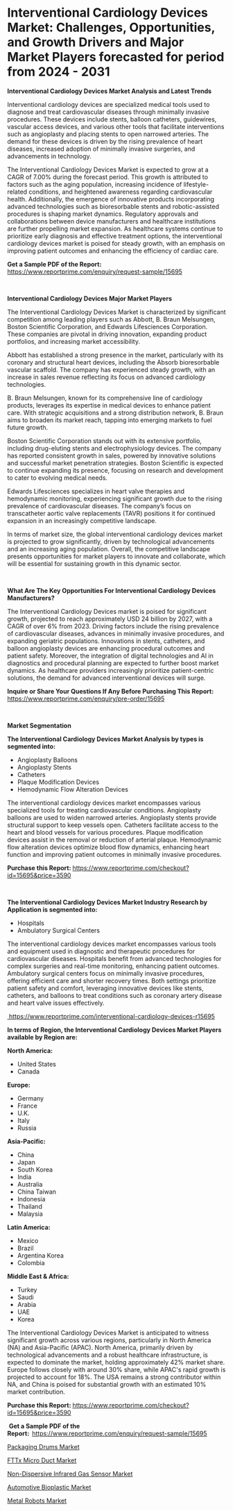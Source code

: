 <p><h1>Interventional Cardiology Devices Market: Challenges, Opportunities, and Growth Drivers and Major Market Players forecasted for period from 2024 - 2031</h1></p><p><strong>Interventional Cardiology Devices Market Analysis and Latest Trends</strong></p>
<p><p>Interventional cardiology devices are specialized medical tools used to diagnose and treat cardiovascular diseases through minimally invasive procedures. These devices include stents, balloon catheters, guidewires, vascular access devices, and various other tools that facilitate interventions such as angioplasty and placing stents to open narrowed arteries. The demand for these devices is driven by the rising prevalence of heart diseases, increased adoption of minimally invasive surgeries, and advancements in technology.</p><p>The Interventional Cardiology Devices Market is expected to grow at a CAGR of 7.00% during the forecast period. This growth is attributed to factors such as the aging population, increasing incidence of lifestyle-related conditions, and heightened awareness regarding cardiovascular health. Additionally, the emergence of innovative products incorporating advanced technologies such as bioresorbable stents and robotic-assisted procedures is shaping market dynamics. Regulatory approvals and collaborations between device manufacturers and healthcare institutions are further propelling market expansion. As healthcare systems continue to prioritize early diagnosis and effective treatment options, the interventional cardiology devices market is poised for steady growth, with an emphasis on improving patient outcomes and enhancing the efficiency of cardiac care.</p></p>
<p><strong>Get a Sample PDF of the Report:&nbsp;</strong> <a href="https://www.reportprime.com/enquiry/request-sample/15695?utm_campaign=1126&utm_medium=2&utm_source=Github&utm_content=ia&utm_term=30112024&utm_id=interventional-cardiology-devices">https://www.reportprime.com/enquiry/request-sample/15695</a></p>
<p>&nbsp;</p>
<p><strong>Interventional Cardiology Devices Major Market Players</strong></p>
<p><p>The Interventional Cardiology Devices Market is characterized by significant competition among leading players such as Abbott, B. Braun Melsungen, Boston Scientific Corporation, and Edwards Lifesciences Corporation. These companies are pivotal in driving innovation, expanding product portfolios, and increasing market accessibility.</p><p>Abbott has established a strong presence in the market, particularly with its coronary and structural heart devices, including the Absorb bioresorbable vascular scaffold. The company has experienced steady growth, with an increase in sales revenue reflecting its focus on advanced cardiology technologies.</p><p>B. Braun Melsungen, known for its comprehensive line of cardiology products, leverages its expertise in medical devices to enhance patient care. With strategic acquisitions and a strong distribution network, B. Braun aims to broaden its market reach, tapping into emerging markets to fuel future growth.</p><p>Boston Scientific Corporation stands out with its extensive portfolio, including drug-eluting stents and electrophysiology devices. The company has reported consistent growth in sales, powered by innovative solutions and successful market penetration strategies. Boston Scientific is expected to continue expanding its presence, focusing on research and development to cater to evolving medical needs.</p><p>Edwards Lifesciences specializes in heart valve therapies and hemodynamic monitoring, experiencing significant growth due to the rising prevalence of cardiovascular diseases. The company’s focus on transcatheter aortic valve replacements (TAVR) positions it for continued expansion in an increasingly competitive landscape.</p><p>In terms of market size, the global interventional cardiology devices market is projected to grow significantly, driven by technological advancements and an increasing aging population. Overall, the competitive landscape presents opportunities for market players to innovate and collaborate, which will be essential for sustaining growth in this dynamic sector.</p></p>
<p>&nbsp;</p>
<p><strong>What Are The Key Opportunities For Interventional Cardiology Devices Manufacturers?</strong></p>
<p><p>The Interventional Cardiology Devices market is poised for significant growth, projected to reach approximately USD 24 billion by 2027, with a CAGR of over 6% from 2023. Driving factors include the rising prevalence of cardiovascular diseases, advances in minimally invasive procedures, and expanding geriatric populations. Innovations in stents, catheters, and balloon angioplasty devices are enhancing procedural outcomes and patient safety. Moreover, the integration of digital technologies and AI in diagnostics and procedural planning are expected to further boost market dynamics. As healthcare providers increasingly prioritize patient-centric solutions, the demand for advanced interventional devices will surge.</p></p>
<p><strong>Inquire or Share Your Questions If Any Before Purchasing This Report:</strong> <a href="https://www.reportprime.com/enquiry/pre-order/15695?utm_campaign=1126&utm_medium=2&utm_source=Github&utm_content=ia&utm_term=30112024&utm_id=interventional-cardiology-devices">https://www.reportprime.com/enquiry/pre-order/15695</a></p>
<p>&nbsp;</p>
<p><strong>Market Segmentation</strong></p>
<p><strong>The Interventional Cardiology Devices Market Analysis by types is segmented into:</strong></p>
<p><ul><li>Angioplasty Balloons</li><li>Angioplasty Stents</li><li>Catheters</li><li>Plaque Modification Devices</li><li>Hemodynamic Flow Alteration Devices</li></ul></p>
<p><p>The interventional cardiology devices market encompasses various specialized tools for treating cardiovascular conditions. Angioplasty balloons are used to widen narrowed arteries. Angioplasty stents provide structural support to keep vessels open. Catheters facilitate access to the heart and blood vessels for various procedures. Plaque modification devices assist in the removal or reduction of arterial plaque. Hemodynamic flow alteration devices optimize blood flow dynamics, enhancing heart function and improving patient outcomes in minimally invasive procedures.</p></p>
<p><strong>Purchase this Report:&nbsp;</strong><a href="https://www.reportprime.com/checkout?id=15695&price=3590&utm_campaign=1126&utm_medium=2&utm_source=Github&utm_content=ia&utm_term=30112024&utm_id=interventional-cardiology-devices">https://www.reportprime.com/checkout?id=15695&price=3590</a></p>
<p>&nbsp;</p>
<p><strong>The Interventional Cardiology Devices Market Industry Research by Application is segmented into:</strong></p>
<p><ul><li>Hospitals</li><li>Ambulatory Surgical Centers</li></ul></p>
<p><p>The interventional cardiology devices market encompasses various tools and equipment used in diagnostic and therapeutic procedures for cardiovascular diseases. Hospitals benefit from advanced technologies for complex surgeries and real-time monitoring, enhancing patient outcomes. Ambulatory surgical centers focus on minimally invasive procedures, offering efficient care and shorter recovery times. Both settings prioritize patient safety and comfort, leveraging innovative devices like stents, catheters, and balloons to treat conditions such as coronary artery disease and heart valve issues effectively.</p></p>
<p><a href="https://www.reportprime.com/interventional-cardiology-devices-r15695?utm_campaign=1126&utm_medium=2&utm_source=Github&utm_content=ia&utm_term=30112024&utm_id=interventional-cardiology-devices">&nbsp;https://www.reportprime.com/interventional-cardiology-devices-r15695</a></p>
<p><strong>In terms of Region, the Interventional Cardiology Devices Market Players available by Region are:</strong></p>
<p>
    <p> <strong> North America: </strong>
        <ul>
            <li>United States</li>
            <li>Canada</li>
        </ul>
        </p> 
    <p> <strong> Europe: </strong>
        <ul>
            <li>Germany</li>
            <li>France</li>
            <li>U.K.</li>
            <li>Italy</li>
            <li>Russia</li>
        </ul>
        </p> 
    <p> <strong> Asia-Pacific: </strong>
        <ul>
            <li>China</li>
            <li>Japan</li>
            <li>South Korea</li>
            <li>India</li>
            <li>Australia</li>
            <li>China Taiwan</li>
            <li>Indonesia</li>
            <li>Thailand</li>
            <li>Malaysia</li>
        </ul>
        </p> 
    <p> <strong> Latin America: </strong>
        <ul>
            <li>Mexico</li>
            <li>Brazil</li>
            <li>Argentina Korea</li>
            <li>Colombia</li>
        </ul>
        </p> 
    <p> <strong> Middle East & Africa: </strong>
        <ul>
            <li>Turkey</li>
            <li>Saudi</li>
            <li>Arabia</li>
            <li>UAE</li>
            <li>Korea</li>
        </ul>
    </p>
    </p>
<p><p>The Interventional Cardiology Devices Market is anticipated to witness significant growth across various regions, particularly in North America (NA) and Asia-Pacific (APAC). North America, primarily driven by technological advancements and a robust healthcare infrastructure, is expected to dominate the market, holding approximately 42% market share. Europe follows closely with around 30% share, while APAC's rapid growth is projected to account for 18%. The USA remains a strong contributor within NA, and China is poised for substantial growth with an estimated 10% market contribution.</p></p>
<p><strong>Purchase this Report: </strong><a href="https://www.reportprime.com/checkout?id=15695&price=3590&utm_campaign=1126&utm_medium=2&utm_source=Github&utm_content=ia&utm_term=30112024&utm_id=interventional-cardiology-devices">https://www.reportprime.com/checkout?id=15695&price=3590</a></p>
<p>&nbsp;<strong>Get a Sample PDF of the Report:&nbsp;&nbsp;</strong><a href="https://www.reportprime.com/enquiry/request-sample/15695?utm_campaign=1126&utm_medium=2&utm_source=Github&utm_content=ia&utm_term=30112024&utm_id=interventional-cardiology-devices">https://www.reportprime.com/enquiry/request-sample/15695</a></p>
<p><strong></strong></p>
<p><p><a href="https://www.linkedin.com/pulse/packaging-drums-market-outlook-complete-industry-analysis-ixdde?utm_campaign=1126&utm_medium=2&utm_source=Github&utm_content=ia&utm_term=30112024&utm_id=interventional-cardiology-devices">Packaging Drums Market</a></p><p><a href="https://issuu.com/reportprime-2/docs/fttx-micro-duct-market-size-2030.pptx?utm_campaign=1126&utm_medium=2&utm_source=Github&utm_content=ia&utm_term=30112024&utm_id=interventional-cardiology-devices">FTTx Micro Duct Market</a></p><p><a href="https://issuu.com/reportprime-2/docs/non-dispersive-infrared-gas-sensor-market-size-203?utm_campaign=1126&utm_medium=2&utm_source=Github&utm_content=ia&utm_term=30112024&utm_id=interventional-cardiology-devices">Non-Dispersive Infrared Gas Sensor Market</a></p><p><a href="https://www.linkedin.com/pulse/automotive-bioplastic-market-revolution-2024-2031-trends-eaije?utm_campaign=1126&utm_medium=2&utm_source=Github&utm_content=ia&utm_term=30112024&utm_id=interventional-cardiology-devices">Automotive Bioplastic Market</a></p><p><a href="https://www.linkedin.com/pulse/metal-robots-market-size-type-product-global-industry-analysis-vas1e?utm_campaign=1126&utm_medium=2&utm_source=Github&utm_content=ia&utm_term=30112024&utm_id=interventional-cardiology-devices">Metal Robots Market</a></p></p>